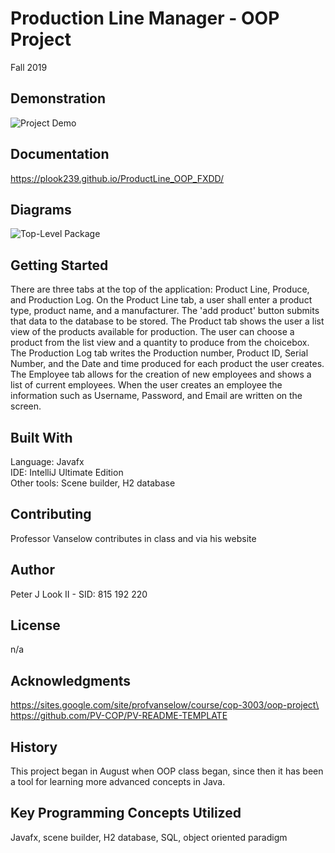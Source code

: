 # Production Line Manager - OOP Project
Fall 2019
## Demonstration
![Project Demo](https://user-images.githubusercontent.com/54293097/70383044-2ef52400-1935-11ea-893f-fe3080f6b30e.gif)
## Documentation
https://plook239.github.io/ProductLine_OOP_FXDD/
## Diagrams
![Top-Level Package](https://user-images.githubusercontent.com/54293097/70383080-b80c5b00-1935-11ea-95d3-9b509bbb4ce9.jpg)
## Getting Started
There are three tabs at the top of the application: Product Line, Produce, and 
Production Log.
On the Product Line tab, a user shall enter a product type, product name,
and a manufacturer. The 'add product' button submits that data to the database to be stored.
The Product tab shows the user a list view of the products available for production. The user can choose a product from the list view and a quantity to produce from the choicebox. The Production Log tab writes the Production number, Product ID, Serial Number, and the Date and time produced for each product the user creates. The Employee tab allows for the creation of new employees and shows a list of current employees. When the user creates an employee the information such as Username, Password, and Email are written on the screen.
## Built With
Language: Javafx \
IDE: IntelliJ Ultimate Edition \
Other tools: Scene builder, H2 database
## Contributing
Professor Vanselow contributes in class and via his website
## Author
Peter J Look II - SID: 815 192 220
## License
n/a
## Acknowledgments
https://sites.google.com/site/profvanselow/course/cop-3003/oop-project\
https://github.com/PV-COP/PV-README-TEMPLATE
## History
This project began in August when OOP class began, since then it has been a tool for learning more advanced concepts in Java.
## Key Programming Concepts Utilized
Javafx, scene builder, H2 database, SQL, object oriented paradigm
